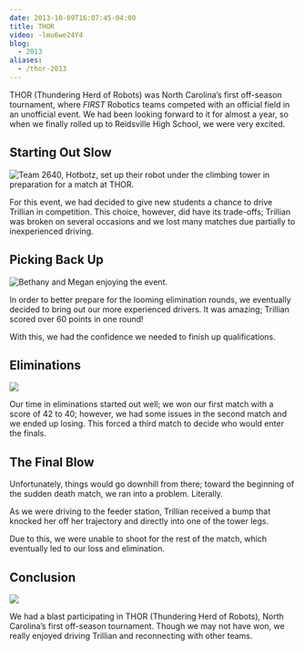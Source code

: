 ```yaml
---
date: 2013-10-09T16:07:45-04:00
title: THOR
video: -lmu6we24Y4
blog:
  - 2013
aliases:
  - /thor-2013
---
```


THOR (Thundering Herd of Robots) was North Carolina’s first off-season
tournament, where _FIRST_ Robotics teams competed with an official field in an
unofficial event. We had been looking forward to it for almost a year, so when
we finally rolled up to Reidsville High School, we were very excited.

Starting Out Slow
-----------------

![Team 2640, Hotbotz, set up their robot under the climbing tower in preparation
for a match at THOR.](/images/2013/THOR_MATCH_SETUP.jpg)

For this event, we had decided to give new students a chance to drive Trillian
in competition. This choice, however, did have its trade-offs; Trillian was
broken on several occasions and we lost many matches due partially to
inexperienced driving.

Picking Back Up
---------------

![Bethany and Megan enjoying the event.](/images/2013/THOR_B_M.jpg)

In order to better prepare for the looming elimination rounds, we eventually
decided to bring out our more experienced drivers. It was amazing; Trillian
scored over 60 points in one round!

With this, we had the confidence we needed to finish up qualifications.

Eliminations
------------

![](/images/2013/THOR_TRILLIAN.jpg)

Our time in eliminations started out well; we won our first match with a score
of 42 to 40; however, we had some issues in the second match and we ended up
losing. This forced a third match to decide who would enter the finals.

The Final Blow
--------------

Unfortunately, things would go downhill from there; toward the beginning of the
sudden death match, we ran into a problem. Literally.

As we were driving to the feeder station, Trillian received a bump that knocked
her off her trajectory and directly into one of the tower legs.

Due to this, we were unable to shoot for the rest of the match, which eventually
led to our loss and elimination.

Conclusion
----------

![](/images/2013/THOR_END_GAME.jpg)

We had a blast participating in THOR (Thundering Herd of Robots), North
Carolina’s first off-season tournament. Though we may not have won, we really
enjoyed driving Trillian and reconnecting with other teams.
